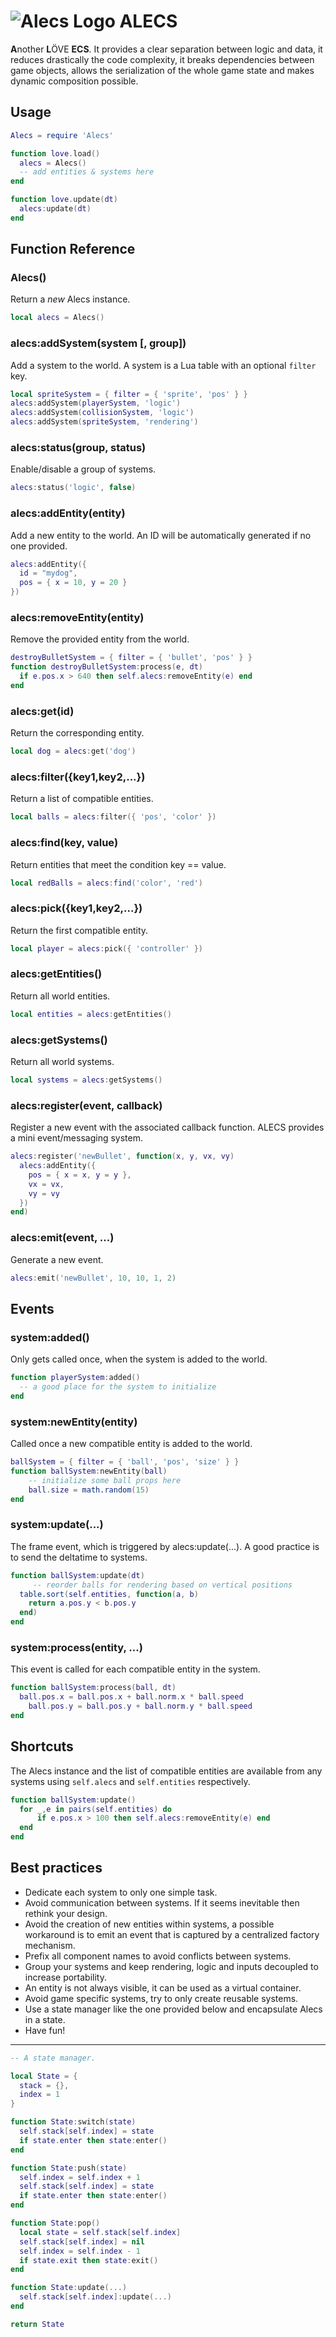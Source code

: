 # ![Alecs Logo](./icon.png) ALECS

**A**nother **L**ÖVE **ECS**. It provides a clear separation between logic and data, it reduces drastically the code complexity, it breaks dependencies between game objects, allows the serialization of the whole game state and makes dynamic composition possible.

## Usage

```lua
Alecs = require 'Alecs'

function love.load()
  alecs = Alecs()
  -- add entities & systems here
end

function love.update(dt)
  alecs:update(dt)
end
```

## Function Reference

### Alecs()
Return a *new* Alecs instance.
```lua
local alecs = Alecs()
```

### alecs:addSystem(system [, group])
Add a system to the world. A system is a Lua table with an optional `filter` key.
```lua
local spriteSystem = { filter = { 'sprite', 'pos' } }
alecs:addSystem(playerSystem, 'logic')
alecs:addSystem(collisionSystem, 'logic')
alecs:addSystem(spriteSystem, 'rendering')
```

### alecs:status(group, status)
Enable/disable a group of systems.
```lua
alecs:status('logic', false)
```

### alecs:addEntity(entity)
Add a new entity to the world. An ID will be automatically generated if no one provided.
```lua
alecs:addEntity({
  id = "mydog",
  pos = { x = 10, y = 20 }
})
```

### alecs:removeEntity(entity)
Remove the provided entity from the world.
```lua
destroyBulletSystem = { filter = { 'bullet', 'pos' } }
function destroyBulletSystem:process(e, dt)
  if e.pos.x > 640 then self.alecs:removeEntity(e) end
end
```

### alecs:get(id)
Return the corresponding entity.
```lua
local dog = alecs:get('dog')
```

### alecs:filter({key1,key2,...})
Return a list of compatible entities.
```lua
local balls = alecs:filter({ 'pos', 'color' })
```

### alecs:find(key, value)
Return entities that meet the condition key == value.
```lua
local redBalls = alecs:find('color', 'red')
```

### alecs:pick({key1,key2,...})
Return the first compatible entity.
```lua
local player = alecs:pick({ 'controller' })
```

### alecs:getEntities()
Return all world entities.
```lua
local entities = alecs:getEntities()
```

### alecs:getSystems()
Return all world systems.
```lua
local systems = alecs:getSystems()
```

### alecs:register(event, callback)
Register a new event with the associated callback function. ALECS provides a mini event/messaging system.
```lua
alecs:register('newBullet', function(x, y, vx, vy)
  alecs:addEntity({
    pos = { x = x, y = y },
    vx = vx,
    vy = vy
  })
end)
```

### alecs:emit(event, ...)
Generate a new event.
```lua
alecs:emit('newBullet', 10, 10, 1, 2)
```

## Events

### system:added()
Only gets called once, when the system is added to the world.
```lua
function playerSystem:added()
  -- a good place for the system to initialize
end
```

### system:newEntity(entity)
Called once a new compatible entity is added to the world.
```lua
ballSystem = { filter = { 'ball', 'pos', 'size' } }
function ballSystem:newEntity(ball)
 	-- initialize some ball props here
 	ball.size = math.random(15)
end
```

### system:update(...)
The frame event, which is triggered by alecs:update(...). A good practice is to send the deltatime to systems.
```lua
function ballSystem:update(dt)
	 -- reorder balls for rendering based on vertical positions
  table.sort(self.entities, function(a, b)
    return a.pos.y < b.pos.y
  end)
end
```

### system:process(entity, ...)
This event is called for each compatible entity in the system.
```lua
function ballSystem:process(ball, dt)
  ball.pos.x = ball.pos.x + ball.norm.x * ball.speed
	ball.pos.y = ball.pos.y + ball.norm.y * ball.speed
end
```

## Shortcuts

The Alecs instance and the list of compatible entities are available from any systems using `self.alecs` and `self.entities` respectively.
```lua
function ballSystem:update()
  for _,e in pairs(self.entities) do
	  if e.pos.x > 100 then self.alecs:removeEntity(e) end
  end
end
```

## Best practices

- Dedicate each system to only one simple task.
- Avoid communication between systems. If it seems inevitable then rethink your design.
- Avoid the creation of new entities within systems, a possible workaround is to emit an event that is captured by a centralized factory mechanism.
- Prefix all component names to avoid conflicts between systems.
- Group your systems and keep rendering, logic and inputs decoupled to increase portability.
- An entity is not always visible, it can be used as a virtual container.
- Avoid game specific systems, try to only create reusable systems.
- Use a state manager like the one provided below and encapsulate Alecs in a state.
- Have fun!


---

```lua
-- A state manager.

local State = {
  stack = {},
  index = 1
}

function State:switch(state)
  self.stack[self.index] = state
  if state.enter then state:enter()
end

function State:push(state)
  self.index = self.index + 1
  self.stack[self.index] = state
  if state.enter then state:enter()
end

function State:pop()
  local state = self.stack[self.index]
  self.stack[self.index] = nil
  self.index = self.index - 1
  if state.exit then state:exit()
end

function State:update(...)
  self.stack[self.index]:update(...)
end

return State
```
